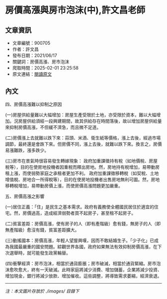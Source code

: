 # 房價高漲與房市泡沫(中),許文昌老師

## 文章資訊
- 文章編號：900705
- 作者：許文昌
- 發布日期：2021/06/17
- 關鍵詞：房價高漲、房市泡沫
- 爬取時間：2025-02-01 23:25:58
- 原文連結：[閱讀原文](https://real-estate.get.com.tw/Columns/detail.aspx?no=900705)

## 內文


四、房價高漲難以抑制之原因


(一)房屋供給量難以大幅增加：房屋生產受限於土地，亦受限於資本，難以大幅增加。況房屋供給須經一段興建期間，故其供給存在時間落後，故以增加房屋供給量來抑制房價高漲，不但緩不濟急，而且微不足道。


(二)房價漲上去就難以跌下來：蒜頭、米酒、衛生紙等價格，漲上去後，經過市場調節，最終還是會跌下來。但房價不同，漲上去後，就難以跌下來。換言之，房價易漲難跌，漲多跌少。


(三)房市在景氣時很容易發生轉嫁現象：
政府加重課徵持有稅（如地價稅、房屋稅等），目的在使房地投機者因重稅而釋出房地。然，房地持有稅增加，易帶動房租上漲，而使弱勢家庭之承租者更加不利。
政府加重課徵移轉稅（如契稅、土地增值稅、房地合一所得稅等），目的在使房地投機者出售房地無利可圖。然，房地移轉稅增加，易帶動房價上漲，而使房價高漲問題更加嚴重。


五、房價高漲之影響


(一)居住正義：「住」是民生之基本需求。政府有義務使全體國民居住於適宜的住宅。然，房價過高，造成經濟弱勢者買不起房子，甚至租不起房子。


(二)貧富差距：房價高漲，使有房子的人（即有產階級）愈有錢，無房子的人（即無產階級）愈沒有錢，貧富差距擴大。


(三)動搖國本：房價高漲，年輕人望屋興嘆，因而不敢結婚生子。「少子化」已成為我國最嚴重的國安問題。綜觀世界各國，政府如果無法有效抑制房價高漲，在下次選舉時，就可能發生政黨輪替。


(四)衝擊經濟：房市泡沫，相當於通貨膨脹；房市破滅，相當於通貨緊縮。房市泡沫愈吹愈大，終有一天破滅。此時家庭將減少消費、增加儲蓄，企業將減少投資、增加現金，銀行將減少放款、增加催收。這些調整，將導致需求萎縮，經濟衰退。

---
*注：本文圖片存放於 ./images/ 目錄下*
